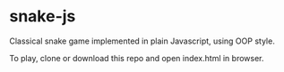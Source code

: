 # snake-js

Classical snake game implemented in plain Javascript, using OOP style.

To play, clone or download this repo and open index.html in browser.
